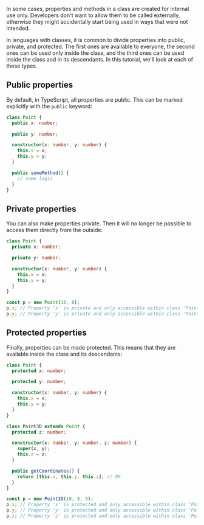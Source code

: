 
In some cases, properties and methods in a class are created for internal use only. Developers don't want to allow them to be called externally, otherwise they might accidentally start being used in ways that were not intended.

In languages with classes, it is common to divide properties into public, private, and protected. The first ones are available to everyone, the second ones can be used only inside the class, and the third ones can be used inside the class and in its descendants. In this tutorial, we'll look at each of these types.

## Public properties

By default, in TypeScript, all properties are public. This can be marked explicitly with the `public` keyword:

```typescript
class Point {
  public x: number;

  public y: number;

  constructor(x: number, y: number) {
    this.x = x;
    this.y = y;
  }

  public someMethod() {
    // some logic
  }
}
```

## Private properties

You can also make properties private. Then it will no longer be possible to access them directly from the outside:

```typescript
class Point {
  private x: number;

  private y: number;

  constructor(x: number, y: number) {
    this.x = x;
    this.y = y;
  }
}

const p = new Point(10, 8);
p.x; // Property 'x' is private and only accessible within class 'Point'.
p.y; // Property 'y' is private and only accessible within class 'Point'.
```

## Protected properties

Finally, properties can be made protected. This means that they are available inside the class and its descendants:

```typescript
class Point {
  protected x: number;

  protected y: number;

  constructor(x: number, y: number) {
    this.x = x;
    this.y = y;
  }
}

class Point3D extends Point {
  protected z: number;

  constructor(x: number, y: number, z: number) {
    super(x, y);
    this.z = z;
  }

  public getCoordinates() {
    return [this.x, this.y, this.z]; // OK
  }
}

const p = new Point3D(10, 8, 5);
p.x; // Property 'x' is protected and only accessible within class 'Point' and its subclasses.
p.y; // Property 'y' is protected and only accessible within class 'Point' and its subclasses.
p.z; // Property 'z' is protected and only accessible within class 'Point3D' and its subclasses.
```
